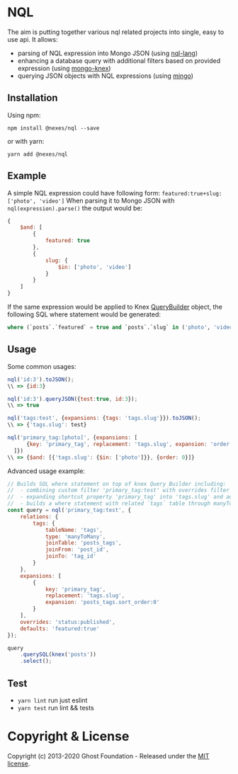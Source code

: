 # NQL
The aim is putting together various nql related projects into single, easy to use api. It allows:
 - parsing of NQL expression into Mongo JSON (using [nql-lang](https://github.com/NexesJS/NQL-Lang))
 - enhancing a database query with additional filters based on provided expression (using [mongo-knex](https://github.com/NexesJS/mongo-knex))
 - querying JSON objects with NQL expressions (using [mingo](https://github.com/kofrasa/mingo))

## Installation
Using npm:
```
npm install @nexes/nql --save
```
or with yarn:
```
yarn add @nexes/nql
```

## Example
A simple NQL expression could have following form: `featured:true+slug:['photo', 'video']`
When parsing it to Mongo JSON with `nql(expression).parse()` the output would be:
```javascript
{
    $and: [
        {
            featured: true
        },
        {
            slug: {
                $in: ['photo', 'video']
            }
        }
    ]
}
```

If the same expression would be applied to Knex [QueryBuilder](https://knexjs.org/#Builder) object, the following SQL where statement would be generated:
```sql
where (`posts`.`featured` = true and `posts`.`slug` in ('photo', 'video'))
```

## Usage
Some common usages:
```javascript
nql('id:3').toJSON();
\\ => {id:3}
```

```javascript
nql('id:3').queryJSON({test:true, id:3});
\\ => true
```

```javascript
nql('tags:test', {expansions: {tags: 'tags.slug'}}).toJSON();
\\ => {'tags.slug': test}
```
```javascript
nql('primary_tag:[photo]', {expansions: [
      {key: 'primary_tag', replacement: 'tags.slug', expansion: 'order:0'}
  ]})
\\ => {$and: [{'tags.slug': {$in: ['photo']}}, {order: 0}]}
```

Advanced usage example:

```javascript
// Builds SQL where statement on top of knex Query Builder including:
//  - combining custom filter 'primary_tag:test' with overrides filter and defaults
//  - expanding shortcut property 'primary_tag' into 'tags.slug' and adding 'posts_tags.sort_order:0' filter
//  - builds a where statement with related `tags` table through manyToMany relation
const query = nql('primary_tag:test', {
    relations: {
        tags: {
            tableName: 'tags',
            type: 'manyToMany',
            joinTable: 'posts_tags',
            joinFrom: 'post_id',
            joinTo: 'tag_id'
        }
    },
    expansions: [
        {
            key: 'primary_tag',
            replacement: 'tags.slug',
            expansion: 'posts_tags.sort_order:0'
        }
    ],
    overrides: 'status:published',
    defaults: 'featured:true'
});

query
    .querySQL(knex('posts'))
    .select();
```

## Test
- `yarn lint` run just eslint
- `yarn test` run lint && tests

# Copyright & License

Copyright (c) 2013-2020 Ghost Foundation - Released under the [MIT license](LICENSE).
